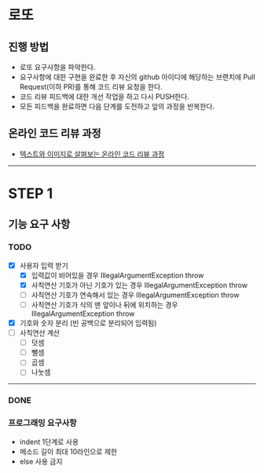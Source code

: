 # 로또
## 진행 방법
* 로또 요구사항을 파악한다.
* 요구사항에 대한 구현을 완료한 후 자신의 github 아이디에 해당하는 브랜치에 Pull Request(이하 PR)를 통해 코드 리뷰 요청을 한다.
* 코드 리뷰 피드백에 대한 개선 작업을 하고 다시 PUSH한다.
* 모든 피드백을 완료하면 다음 단계를 도전하고 앞의 과정을 반복한다.

## 온라인 코드 리뷰 과정
* [텍스트와 이미지로 살펴보는 온라인 코드 리뷰 과정](https://github.com/next-step/nextstep-docs/tree/master/codereview)

------
# STEP 1
## 기능 요구 사항
### TODO
* [X] 사용자 입력 받기
  * [X] 입력값이 비어있을 경우 IllegalArgumentException throw
  * [X] 사칙연산 기호가 아닌 기호가 있는 경우 IllegalArgumentException throw
  * [ ] 사칙연산 기호가 연속해서 있는 경우 IllegalArgumentException throw
  * [ ] 사칙연산 기호가 식의 맨 앞이나 뒤에 위치하는 경우 IllegalArgumentException throw
* [X] 기호와 숫자 분리 (빈 공백으로 분리되어 입력됨)
* [ ] 사칙연산 계산
  * [ ] 덧셈
  * [ ] 뺄셈
  * [ ] 곱셈
  * [ ] 나눗셈
---
### DONE


### 프로그래밍 요구사항
- indent 1단계로 사용
- 메소드 길이 최대 10라인으로 제한
- else 사용 금지